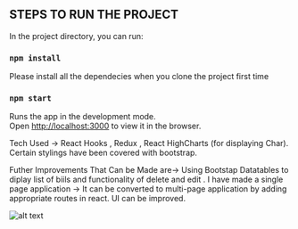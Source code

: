 
## STEPS TO RUN THE PROJECT

In the project directory, you can run:

### `npm install`
Please install all the dependecies when you clone the project first time

### `npm start`

Runs the app in the development mode.<br />
Open [http://localhost:3000](http://localhost:3000) to view it in the browser.


Tech Used -> 
React Hooks , Redux , React HighCharts  (for displaying Char). 
Certain stylings have been covered with bootstrap.





Futher Improvements That Can be Made are->
Using Bootstap Datatables to diplay list of biils and functionality of delete and edit .
I have made a single page application -> It can be converted to multi-page application by adding appropriate routes in react.
UI can be improved.

![alt text](./img/img4.png)
